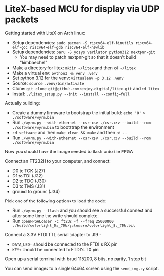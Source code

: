 # LiteX-based MCU for display via UDP packets

Getting started with LiteX on Arch linux:
* Setup dependencies: `sudo pacman -S riscv64-elf-binutils riscv64-elf-gcc riscv64-elf-gdb riscv64-elf-newlib`
* Setup dependencies: `paru -S yosys verilator python312 nextpnr-git`
  * You may need to patch nextpnr-git so that it doesn't build "himbaechel"
* Make a directory for litex: `mkdir ~/litex` and then `cd ~/litex`
* Make a virtual env: `python3 -m venv .venv`
* Set python 3.12 for the venv: `virtualenv -p 3.12 .venv`
* Source: `source .venv/bin/activate`
* Clone: `git clone git@github.com:enjoy-digital/litex.git` and `cd litex`
* Install: `./litex_setup.py --init --install --config=full`

Actually building:
* Create a dummy firmware to bootstrap the initial build: `echo '0' > ./software/wyrm.bin`
* Run `./wyrm.py --with-ethernet --csr-csv ./csr.csv --build --rom ./software/wyrm.bin` to bootstrap the environment
* `cd software` and then `make clean && make` and then `cd ..`
* Run `./wyrm.py --with-ethernet --csr-csv ./csr.csv --build --rom ./software/wyrm.bin`

Now you should have the image needed to flash onto the FPGA

Connect an FT232H to your computer, and connect:
* D0 to TCK (J27)
* D1 to TDI (J32)
* D2 to TDO (J30)
* D3 to TMS (J31)
* ground to ground (J34)

Pick one of the following options to load the code:
* Run `./wyrm.py --flash` and you should see a successful connect and after some
  time the write should complete.
* Run `openFPGALoader -c ft232 -f --freq 25000000 ./build/colorlight_5a_75b/gateware/colorlight_5a_75b.bit`

Connect a 3.3V FTDI TTL serial adapter to J19 -
* `DATA_LED-` should be connected to the FTDI's RX pin
* `KEY+` should be connected to FTDI's TX pin

Open up a serial terminal with baud 115200, 8 bits, no parity, 1 stop bit

You can send images to a single 64x64 screen using the `send_img.py` script.
